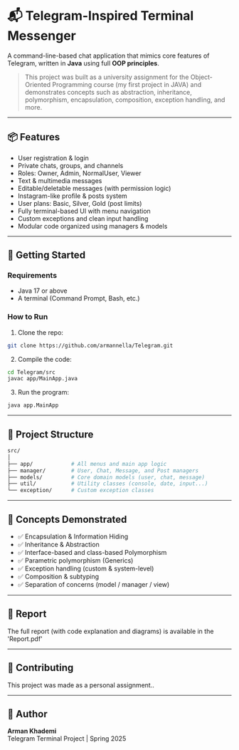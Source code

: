 
# 📬 Telegram-Inspired Terminal Messenger

A command-line-based chat application that mimics core features of Telegram, written in **Java** using full **OOP principles**.

> This project was built as a university assignment for the Object-Oriented Programming course (my first project in JAVA) and demonstrates concepts such as abstraction, inheritance, polymorphism, encapsulation, composition, exception handling, and more.

---

## 📦 Features

- User registration & login
- Private chats, groups, and channels
- Roles: Owner, Admin, NormalUser, Viewer
- Text & multimedia messages
- Editable/deletable messages (with permission logic)
- Instagram-like profile & posts system
- User plans: Basic, Silver, Gold (post limits)
- Fully terminal-based UI with menu navigation
- Custom exceptions and clean input handling
- Modular code organized using managers & models

---

## 🚀 Getting Started

### Requirements

- Java 17 or above  
- A terminal (Command Prompt, Bash, etc.)

### How to Run

1. Clone the repo:
```bash
git clone https://github.com/armannella/Telegram.git
```

2. Compile the code:
```bash
cd Telegram/src
javac app/MainApp.java
```

3. Run the program:
```bash
java app.MainApp
```

---

## 📂 Project Structure

```bash
src/
│
├── app/            # All menus and main app logic
├── manager/        # User, Chat, Message, and Post managers
├── models/         # Core domain models (user, chat, message)
├── util/           # Utility classes (console, date, input...)
└── exception/      # Custom exception classes
```

---

## 🧠 Concepts Demonstrated

- ✅ Encapsulation & Information Hiding
- ✅ Inheritance & Abstraction
- ✅ Interface-based and class-based Polymorphism
- ✅ Parametric polymorphism (Generics)
- ✅ Exception handling (custom & system-level)
- ✅ Composition & subtyping
- ✅ Separation of concerns (model / manager / view)

---

## 📄 Report

The full report (with code explanation and diagrams) is available in the 'Report.pdf'

---

## 🤝 Contributing

This project was made as a personal assignment..

---

## 📧 Author

**Arman Khademi**  
Telegram Terminal Project | Spring 2025
